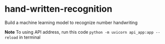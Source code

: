 # hand-written-recognition
Build a machine learning model to recognize number handwriting

**Note**
To using API address, run this code `python -m uvicorn api_app:app --reload` in terminal
